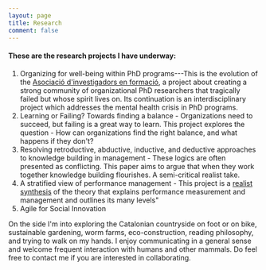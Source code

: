 ```yaml
---
layout: page
title: Research
comment: false
---
```


#### These are the research projects I have underway:

1. Organizing for well-being within PhD programs---This is the evolution of the [Asociació d'investigadors en formació](http://www.aief.cat/),
    a project about creating a strong community of organizational PhD researchers that tragically failed but whose spirit lives on. Its continuation is an interdisciplinary project which addresses the mental health crisis in PhD programs.
1. Learning or Failing? Towards finding a balance - Organizations need to succeed, but failing is a great way to learn.
    This project explores the question - How can organizations find the right balance, and what happens if they don't?
1. Resolving retroductive, abductive, inductive, and deductive approaches to knowledge building in management - These logics
    are often presented as conflicting. This paper aims to argue that when they work together knowledge building flourishes. A
    semi-critical realist take.
1. A stratified view of performance management - This project is a [realist synthesis](https://www.betterevaluation.org/en/evaluation-options/realistsynthesis) of the theory that explains performance measurement and management and outlines its many levels"
1. Agile for Social Innovation

On the side I'm into exploring the Catalonian countryside on foot or on bike, sustainable gardening, worm farms, eco-construction, reading philosophy, and trying to walk on my hands. I enjoy communicating in a general sense and welcome frequent interaction with humans and other mammals. Do feel free to contact me if you are interested in collaborating.
